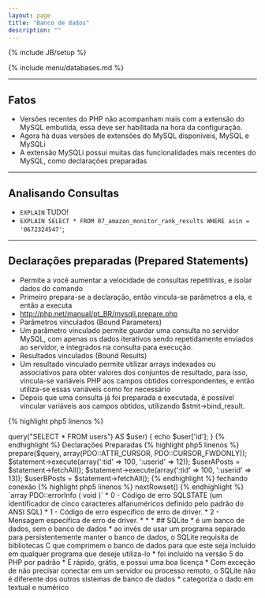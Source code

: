 ```yaml
---
layout: page
title: "Banco de dados"
description: ""
---
```

{% include JB/setup %}

{% include menu/databases.md %}


* * *

## Fatos

* Versões recentes do PHP não acompanham mais com a extensão do MySQL embutida, essa deve ser habilitada na hora da configuração.
* Agora há duas versões de extensões do MySQL disponíveis, MySQL e MySQLi
* A extensão MySQLi possui muitas das funcionalidades mais recentes do MySQL, como declarações preparadas


* * *

## Analisando Consultas


* `EXPLAIN` TUDO!
* `EXPLAIN SELECT * FROM 07_amazon_monitor_rank_results WHERE asin = '0672324547'`;


* * *

## Declarações preparadas (Prepared Statements)

* Permite a você aumentar a velocidade de consultas repetitivas, e isolar dados do comando
* Primeiro prepara-se a declaração, então vincula-se parâmetros a ela, e então a executa
* <http://php.net/manual/pt_BR/mysqli.prepare.php>
* Parâmetros vinculados (Bound Parameters)
* Um parâmetro vinculado permite guardar uma consulta no servidor MySQL, com apenas os dados iterativos sendo repetidamente enviados ao servidor, e integrados na consulta para execução.
* Resultados vinculados (Bound Results)
* Um resultado vinculado permite utilizar arrays indexados ou associativos para obter valores dos conjuntos de resultado, para isso, vincula-se variáveis PHP aos campos obtidos correspondentes, e então utiliza-se essas variáveis como for necessário
* Depois que uma consulta já foi preparada e executada, é possível vincular variáveis aos campos obtidos, utilizando $stmt->bind_result.

{% highlight php5 linenos %}
<?php
boolean mysqli_stmt_bind_param (mysqli_stmt stmt, string types, mixed &var1 [, mixed &varN)
class mysqli_stmt {
    boolean bind_param (string types, mixed &var1 [, mixed &varN])
}

boolean mysqli_stmt_bind_result (mysqli_stmt stmt, mixed &var1 [, mixed &varN])

class mysqli_stmt {
    boolean bind_result (mixed &var1 [, mixed &varN])
}
{% endhighlight %}

* * *

## Mysqli


{% highlight php5 linenos %}
<?php
$link = mysqli_connect("localhost", "u", "p", "ex");
$city = "Montreal";
$stmt = mysqli_stmt_init($link);
if ($stmt = mysqli_stmt_prepare ($stmt, "SELECT Province FROM City WHERE Name=?"))
{
mysqli_stmt_bind_param($stmt, "s", $city);
mysqli_stmt_execute($stmt);
mysqli_stmt_bind_result($stmt, $province);
mysqli_stmt_fetch($stmt);
printf("%s is in district %s\n", $city, $province);
mysqli_stmt_close($stmt);
}
mysqli_close($link);
{% endhighlight %}


* * *

## Transactions

Permite juntar (merge) diversas consultas em uma operação atômica, ou TODAS executam com sucesso, ou nenhuma irá

{% highlight mysql linenos %}
BEGIN TRANSACTION #name;
 ... queries here
COMMIT;
{% endhighlight %}

* * *

## PDO


* [PHP Data Objects](http://php.net/pdo)
* Método consistente orientado a objetos para interagir com diversos banco de dados
* Driver PDO especifico do banco de dados deve ser instalado

{% highlight php5 linenos %}
<?php
$pdoConnection = new PDO('mysql:host=localhost;dbname=example', USERNAME, PASSWORD);
foreach ($pdoConnection->query("SELECT * FROM users") AS $user) { echo $user['id']; }
{% endhighlight %}


Declarações Preparadas


{% highlight php5 linenos %}
<?php
$query = "SELECT * FROM posts WHERE topicID = :tid AND poster = :userid";
$statement = $pdoConnection->prepare($query, array(PDO::ATTR_CURSOR, PDO::CURSOR_FWDONLY));
$statement->execute(array(':tid' => 100, ':userid' => 12));
$userAPosts = $statement->fetchAll();
$statement->execute(array(':tid' => 100, ':userid' => 13));
$userBPosts = $statement->fetchAll();
{% endhighlight %}

fechando conexão

{% highlight php5 linenos %}
<?php
$pdoConnection = null; // 
{% endhighlight %}

{% highlight php5 linenos %}
<?php
PDOStatement->nextRowset()
{% endhighlight %}

`array PDO::errorInfo ( void )`
* 0 - Código de erro SQLSTATE (um identificador de cinco caracteres alfanuméricos definido pelo padrão do ANSI SQL)
* 1 - Código de erro especifico de erro de driver.
* 2 - Mensagem especifica de erro de driver.



* * *

## SQLite


* é um banco de dados, sem o banco de dados
* ao invés de usar um programa separado para persistentemente manter o banco de dados, o SQLite requisita de bibliotecas C que comprimem o banco de dados para que este seja incluído em qualquer programa que deseje utiliza-lo
* foi incluído na versão 5 do PHP por padrão
* É rápido, grátis, e possui uma boa licença
* Com exceção de não precisar conectar em um servidor ou processo remoto, o SQLite não é diferente dos outros sistemas de banco de dados
* categoriza o dado em textual e numérico